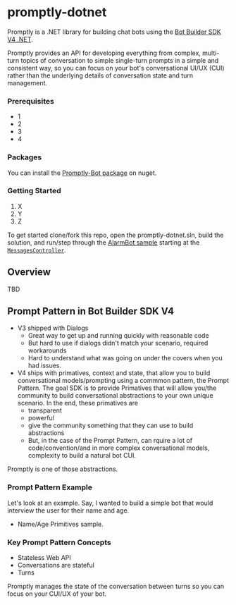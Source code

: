 # promptly-dotnet

Promptly is a .NET library for building chat bots using the [Bot Builder SDK V4 .NET](https://github.com/Microsoft/botbuilder-dotnet). 

Promptly provides an API for developing everything from complex, multi-turn topics of conversation to simple single-turn prompts in a simple and consistent way, so you can focus on your bot's conversational UI/UX (CUI) rather than the underlying details of conversation state and turn management.

### Prerequisites
* 1
* 2
* 3
* 4

### Packages
You can install the [Promptly-Bot package](https://www.nuget.org/packages/Promptly-Bot/) on nuget.

### Getting Started
1. X
2. Y
3. Z

To get started clone/fork this repo, open the promptly-dotnet.sln, build the solution, and run/step through the [AlarmBot sample](Samples/AlarmBot/) starting at the [`MessagesController`](Samples/AlarmBot/Controllers/MessagesController.cs).

## Overview
TBD

## Prompt Pattern in Bot Builder SDK V4
* V3 shipped with Dialogs
    * Great way to get up and running quickly with reasonable code
    * But hard to use if dialogs didn't match your scenario, required workarounds
    * Hard to understand what was going on under the covers when you had issues.
* V4 ships with primatives, context and state, that allow you to build conversational models/prompting using a commmon pattern, the Prompt Pattern. The goal SDK is to provide Primatives that will allow you/the community to build conversational abstractions to your own unique scenario. In the end, these primatives are
    * transparent
    * powerful
    * give the community something that they can use to build abstractions
    * But, in the case of the Prompt Pattern, can rquire a lot of code/convention/and in more complex conversational models, complexity to build a natural bot CUI.

Promptly is one of those abstractions.

### Prompt Pattern Example

Let's look at an example. Say, I wanted to build a simple bot that would interview the user for their name and age.

* Name/Age Primitives sample.

### Key Prompt Pattern Concepts
* Stateless Web API
* Conversations are stateful
* Turns

Promptly manages the state of the conversation between turns so you can focus on your CUI/UX of your bot.







